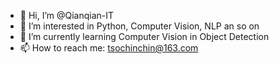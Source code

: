 - 👋 Hi, I’m @Qianqian-IT
- 👀 I’m interested in Python, Computer Vision, NLP an so on
- 🌱 I’m currently learning Computer Vision in Object Detection
- 📫 How to reach me: tsochinchin@163.com

<!---
Qianqian-IT/Qianqian-IT is a ✨ special ✨ repository because its `README.md` (this file) appears on your GitHub profile.
You can click the Preview link to take a look at your changes.
--->
